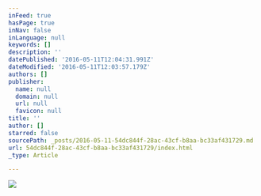 ```yaml
---
inFeed: true
hasPage: true
inNav: false
inLanguage: null
keywords: []
description: ''
datePublished: '2016-05-11T12:04:31.991Z'
dateModified: '2016-05-11T12:03:57.179Z'
authors: []
publisher:
  name: null
  domain: null
  url: null
  favicon: null
title: ''
author: []
starred: false
sourcePath: _posts/2016-05-11-54dc844f-28ac-43cf-b8aa-bc33af431729.md
url: 54dc844f-28ac-43cf-b8aa-bc33af431729/index.html
_type: Article

---
```

![](https://the-grid-user-content.s3-us-west-2.amazonaws.com/59b4098e-bcea-4d7a-8256-4d96e6e3ec51.png)